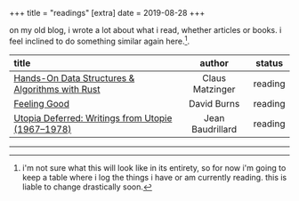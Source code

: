 +++
title = "readings"
[extra]
date = 2019-08-28
+++

on my old blog, i wrote a lot about what i read, whether articles or books. i
feel inclined to do something similar again here.[^1].

| title                                                                                                                                         | author           | status  |
|:----------------------------------------------------------------------------------------------------------------------------------------------|:----------------:|:-------:|
| [Hands-On Data Structures & Algorithms with Rust](https://www.packtpub.com/application-development/hands-data-structures-and-algorithms-rust) | Claus Matzinger  | reading |
| [Feeling Good](https://www.goodreads.com/book/show/46674.Feeling_Good)                                                                        | David Burns      | reading |
| [Utopia Deferred: Writings from Utopie (1967–1978)](https://mitpress.mit.edu/books/utopia-deferred)                                           | Jean Baudrillard | reading |

---
[^1]: i'm not sure what this will look like in its entirety, so for now i'm
going to keep a table where i log the things i have or am currently
reading. this is liable to change drastically soon.
